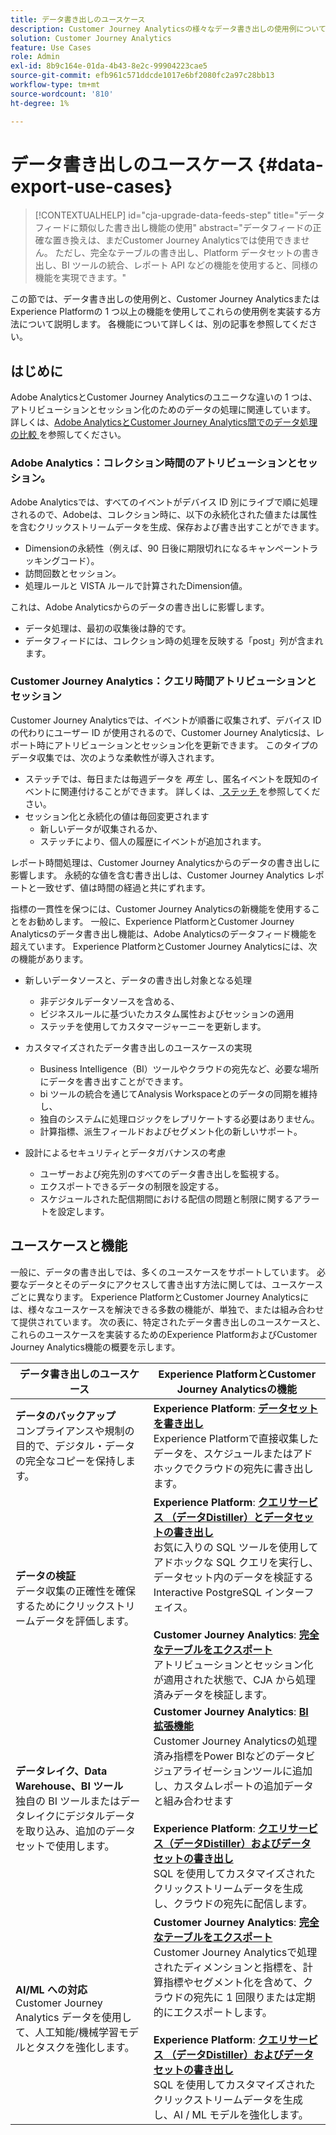 ```yaml
---
title: データ書き出しのユースケース
description: Customer Journey Analyticsの様々なデータ書き出しの使用例について
solution: Customer Journey Analytics
feature: Use Cases
role: Admin
exl-id: 8b9c164e-01da-4b43-8e2c-99904223cae5
source-git-commit: efb961c571ddcde1017e6bf2080fc2a97c28bb13
workflow-type: tm+mt
source-wordcount: '810'
ht-degree: 1%

---
```


# データ書き出しのユースケース {#data-export-use-cases}

<!-- This contextual help is for the upgrade checklist -->

<!-- markdownlint-disable MD034 -->

>[!CONTEXTUALHELP]
>id="cja-upgrade-data-feeds-step"
>title="データフィードに類似した書き出し機能の使用"
>abstract="データフィードの正確な置き換えは、まだCustomer Journey Analyticsでは使用できません。 ただし、完全なテーブルの書き出し、Platform データセットの書き出し、BI ツールの統合、レポート API などの機能を使用すると、同様の機能を実現できます。"

<!-- markdownlint-enable MD034 -->

この節では、データ書き出しの使用例と、Customer Journey AnalyticsまたはExperience Platformの 1 つ以上の機能を使用してこれらの使用例を実装する方法について説明します。 各機能について詳しくは、別の記事を参照してください。

## はじめに

Adobe AnalyticsとCustomer Journey Analyticsのユニークな違いの 1 つは、アトリビューションとセッション化のためのデータの処理に関連しています。 詳しくは、[Adobe AnalyticsとCustomer Journey Analytics間でのデータ処理の比較 ](/help/getting-started/aa-vs-cja/data-processing-comparisons.md) を参照してください。

### Adobe Analytics：コレクション時間のアトリビューションとセッション。

Adobe Analyticsでは、すべてのイベントがデバイス ID 別にライブで順に処理されるので、Adobeは、コレクション時に、以下の永続化された値または属性を含むクリックストリームデータを生成、保存および書き出すことができます。

* Dimensionの永続性（例えば、90 日後に期限切れになるキャンペーントラッキングコード）。
* 訪問回数とセッション。
* 処理ルールと VISTA ルールで計算されたDimension値。

これは、Adobe Analyticsからのデータの書き出しに影響します。

* データ処理は、最初の収集後は静的です。
* データフィードには、コレクション時の処理を反映する「post」列が含まれます。


### Customer Journey Analytics：クエリ時間アトリビューションとセッション

Customer Journey Analyticsでは、イベントが順番に収集されず、デバイス ID の代わりにユーザー ID が使用されるので、Customer Journey Analyticsは、レポート時にアトリビューションとセッション化を更新できます。 このタイプのデータ収集では、次のような柔軟性が導入されます。

* ステッチでは、毎日または毎週データを _再生_ し、匿名イベントを既知のイベントに関連付けることができます。 詳しくは、[ ステッチ ](../../stitching/overview.md) を参照してください。
* セッション化と永続化の値は毎回変更されます
   * 新しいデータが収集されるか、
   * ステッチにより、個人の履歴にイベントが追加されます。

レポート時間処理は、Customer Journey Analyticsからのデータの書き出しに影響します。 永続的な値を含む書き出しは、Customer Journey Analytics レポートと一致せず、値は時間の経過と共にずれます。

指標の一貫性を保つには、Customer Journey Analyticsの新機能を使用することをお勧めします。 一般に、Experience PlatformとCustomer Journey Analyticsのデータ書き出し機能は、Adobe Analyticsのデータフィード機能を超えています。 Experience PlatformとCustomer Journey Analyticsには、次の機能があります。

* 新しいデータソースと、データの書き出し対象となる処理

   * 非デジタルデータソースを含める、
   * ビジネスルールに基づいたカスタム属性およびセッションの適用
   * ステッチを使用してカスタマージャーニーを更新します。

* カスタマイズされたデータ書き出しのユースケースの実現

   * Business Intelligence（BI）ツールやクラウドの宛先など、必要な場所にデータを書き出すことができます。
   * bi ツールの統合を通じてAnalysis Workspaceとのデータの同期を維持し、
   * 独自のシステムに処理ロジックをレプリケートする必要はありません。
   * 計算指標、派生フィールドおよびセグメント化の新しいサポート。

* 設計によるセキュリティとデータガバナンスの考慮

   * ユーザーおよび宛先別のすべてのデータ書き出しを監視する。
   * エクスポートできるデータの制限を設定する。
   * スケジュールされた配信期間における配信の問題と制限に関するアラートを設定します。


## ユースケースと機能

一般に、データの書き出しでは、多くのユースケースをサポートしています。 必要なデータとそのデータにアクセスして書き出す方法に関しては、ユースケースごとに異なります。 Experience PlatformとCustomer Journey Analyticsには、様々なユースケースを解決できる多数の機能が、単独で、または組み合わせて提供されています。 次の表に、特定されたデータ書き出しのユースケースと、これらのユースケースを実装するためのExperience PlatformおよびCustomer Journey Analytics機能の概要を示します。

| データ書き出しのユースケース | Experience PlatformとCustomer Journey Analyticsの機能 |
|---|---|
| **データのバックアップ**<br/> コンプライアンスや規制の目的で、デジタル・データの完全なコピーを保持します。 | **Experience Platform**: [**データセットを書き出し**](export-datasets.md)<br/> Experience Platformで直接収集したデータを、スケジュールまたはアドホックでクラウドの宛先に書き出します。 |
| **データの検証**<br/> データ収集の正確性を確保するためにクリックストリームデータを評価します。 | **Experience Platform**: [**クエリサービス （データDistiller）とデータセットの書き出し**](queryservice-export-datasets.md)<br/> お気に入りの SQL ツールを使用してアドホックな SQL クエリを実行し、データセット内のデータを検証する Interactive PostgreSQL インターフェイス。<br/><br/>**Customer Journey Analytics**: [**完全なテーブルをエクスポート**](export-full-table.md)<br/> アトリビューションとセッション化が適用された状態で、CJA から処理済みデータを検証します。 |
| **データレイク、Data Warehouse、BI ツール**<br/> 独自の BI ツールまたはデータレイクにデジタルデータを取り込み、追加のデータセットで使用します。 | **Customer Journey Analytics**: [**BI 拡張機能**](bi-extension.md)<br/> Customer Journey Analyticsの処理済み指標をPower BIなどのデータビジュアライゼーションツールに追加し、カスタムレポートの追加データと組み合わせます <br/><br/>**Experience Platform**: [**クエリサービス（データDistiller）およびデータセットの書き出し**](queryservice-export-datasets.md)<br> SQL を使用してカスタマイズされたクリックストリームデータを生成し、クラウドの宛先に配信します。 |
| **AI/ML への対応**<br/> Customer Journey Analytics データを使用して、人工知能/機械学習モデルとタスクを強化します。 | **Customer Journey Analytics**: [**完全なテーブルをエクスポート**](export-full-table.md)<br/> Customer Journey Analyticsで処理されたディメンションと指標を、計算指標やセグメント化を含めて、クラウドの宛先に 1 回限りまたは定期的にエクスポートします。<br/><br/>**Experience Platform**: [**クエリサービス （データDistiller）およびデータセットの書き出し**](queryservice-export-datasets.md)<br/> SQL を使用してカスタマイズされたクリックストリームデータを生成し、AI / ML モデルを強化します。 |
